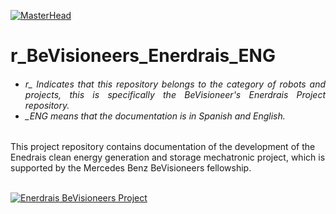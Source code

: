 [![MasterHead](http://dicer0.com/wp-content/uploads/2024/09/BeVisioneers-Enerdrais-di_cer0-Banner.png)](https://dicer0.com/)
# r_BeVisioneers_Enerdrais_ENG
<h6 align="justify">
  <ul>
    <li>r_ Indicates that this repository belongs to the category of robots and projects, this is specifically the BeVisioneer's Enerdrais Project repository.</li>
    <li>_ENG means that the documentation is in Spanish and English.</li>
  </ul>
</h6>
This project repository contains documentation of the development of the Enedrais clean energy generation and storage mechatronic project, which is supported by the Mercedes Benz BeVisioneers fellowship.
&nbsp;
<br/>
&nbsp;

[![Enerdrais BeVisioneers Project](http://dicer0.com/wp-content/uploads/2025/04/r_BeVisioneers_Enerdrais_MarkI.gif)](https://dicer0.com/#skills)
